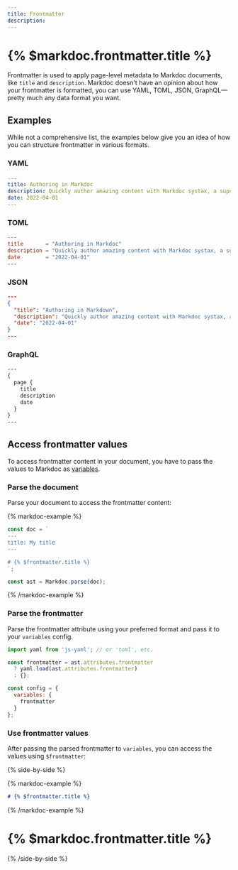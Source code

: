 ```yaml
---
title: Frontmatter
description:
---
```


# {% $markdoc.frontmatter.title %}

Frontmatter is used to apply page-level metadata to Markdoc documents, like `title` and `description`. Markdoc doesn't have an opinion about how your frontmatter is formatted, you can use YAML, TOML, JSON, GraphQL—pretty much any data format you want.

## Examples

While not a comprehensive list, the examples below give you an idea of how you can structure frontmatter in various formats.

### YAML

```yaml
---
title: Authoring in Markdoc
description: Quickly author amazing content with Markdoc systax, a superset of Markdown.
date: 2022-04-01
---
```

### TOML

```toml
---
title       = "Authoring in Markdoc"
description = "Quickly author amazing content with Markdoc systax, a superset of Markdown."
date        = "2022-04-01"
---
```

### JSON

```json
---
{
  "title": "Authoring in Markdown",
  "description": "Quickly author amazing content with Markdoc systax, a superset of Markdown.",
  "date": "2022-04-01"
}
---
```

### GraphQL

```graphql
---
{
  page {
    title
    description
    date
  }
}
---
```

## Access frontmatter values

To access frontmatter content in your document, you have to pass the values to Markdoc as [variables](/docs/variables).

### Parse the document

Parse your document to access the frontmatter content:

{% markdoc-example %}

```js
const doc = `
---
title: My title
---

# {% $frontmatter.title %} 
`;

const ast = Markdoc.parse(doc);
```

{% /markdoc-example %}

### Parse the frontmatter

Parse the frontmatter attribute using your preferred format and pass it to your `variables` config.

```js
import yaml from 'js-yaml'; // or 'toml', etc.

const frontmatter = ast.attributes.frontmatter
  ? yaml.load(ast.attributes.frontmatter)
  : {};

const config = {
  variables: {
    frontmatter
  }
};
```

### Use frontmatter values

After passing the parsed frontmatter to `variables`, you can access the values using `$frontmatter`:

{% side-by-side %}

{% markdoc-example %}

```md
# {% $frontmatter.title %}
```

{% /markdoc-example %}

# {% $markdoc.frontmatter.title %}

{% /side-by-side %}
